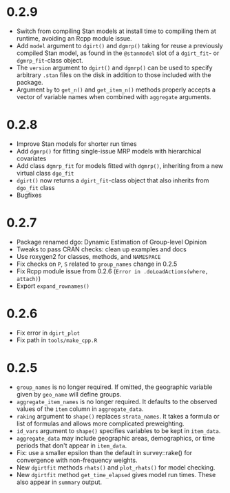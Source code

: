 # 0.2.9

* Switch from compiling Stan models at install time to compiling them at
  runtime, avoiding an Rcpp module issue.
* Add `model` argument to `dgirt()` and `dgmrp()` taking for reuse a previously
  compiled Stan model, as found in the `@stanmodel` slot of a `dgirt_fit`- or
  `dgmrp_fit`-class object.
* The `version` argument to `dgirt()` and `dgmrp()` can be used to specify
  arbitrary `.stan` files on the disk in addition to those included with the
  package.
* Argument `by` to `get_n()` and `get_item_n()` methods properly accepts a
  vector of variable names when combined with `aggregate` arguments.

# 0.2.8

* Improve Stan models for shorter run times
* Add `dgmrp()` for fitting single-issue MRP models with hierarchical covariates
* Add class `dgmrp_fit` for models fitted with `dgmrp()`, inheriting from a new
  virtual class `dgo_fit` 
* `dgirt()` now returns a `dgirt_fit`-class object that also inherits from
  `dgo_fit` class
* Bugfixes

# 0.2.7

* Package renamed dgo: Dynamic Estimation of Group-level Opinion
* Tweaks to pass CRAN checks: clean up examples and docs
* Use roxygen2 for classes, methods, and `NAMESPACE`
* Fix checks on `P`, `S` related to `group_names` change in 0.2.5
* Fix Rcpp module issue from 0.2.6 (`Error in .doLoadActions(where, attach)`)
* Export `expand_rownames()`
 
# 0.2.6

* Fix error in `dgirt_plot`
* Fix path in `tools/make_cpp.R`

# 0.2.5

* `group_names` is no longer required. If omitted, the geographic variable given
  by `geo_name` will define groups.
* `aggregate_item_names` is no longer required. It defaults to the observed
  values of the `item` column in `aggregate_data`.
* `raking` argument to `shape()` replaces `strata_names`. It takes a formula or
  list of formulas and allows more complicated preweighting.
* `id_vars` argument to `shape()` specifies variables to be kept in `item_data`.
* `aggregate_data` may include geographic areas, demographics, or time periods
  that don't appear in `item_data`.
* Fix: use a smaller epsilon than the default in survey::rake() for convergence
  with non-frequency weights.
* New `dgirtfit` methods `rhats()` and `plot_rhats()` for model checking.
* New `dgirtfit` method `get_time_elapsed` gives model run times. These also
  appear in `summary` output.
